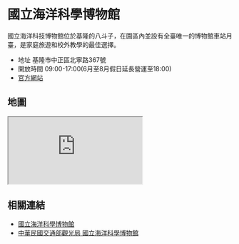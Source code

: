 # 國立海洋科學博物館

國立海洋科技博物館位於基隆的八斗子，在園區內並設有全臺唯一的博物館車站月臺，是家庭旅遊和校外教學的最佳選擇。

- 地址 基隆市中正區北寧路367號
- 開放時間 09:00-17:00(6月至8月假日延長營運至18:00)
- [官方網站](https://www.nmmst.gov.tw/chhtml/)

## 地圖

<iframe src="https://www.google.com/maps/embed?pb=!1m18!1m12!1m3!1d3611.8718330916795!2d121.79406108885499!3d25.14002359999999!2m3!1f0!2f0!3f0!3m2!1i1024!2i768!4f13.1!3m3!1m2!1s0x345d4f7807d7ab5d%3A0xe005c55719594f84!2sNational%20Museum%20of%20Marine%20Science%20and%20Technology!5e0!3m2!1sen!2stw!4v1690567612459!5m2!1sen!2stw" allowfullscreen="" loading="lazy" referrerpolicy="no-referrer-when-downgrade"></iframe>

## 相關連結

- [國立海洋科學博物館](https://www.nmmst.gov.tw/chhtml/)
- [中華民國交通部觀光局 國立海洋科學博物館](https://www.taiwan.net.tw/m1.aspx?sNo=0001105&id=A12-00221)

